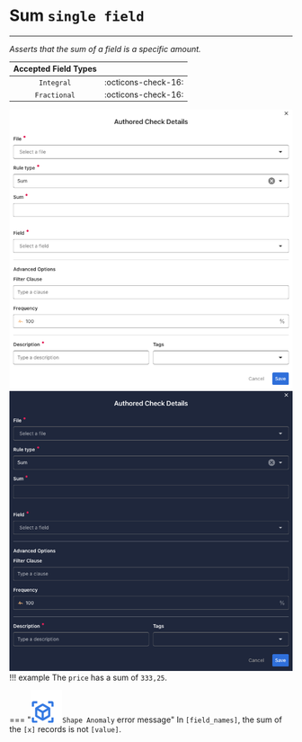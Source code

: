 # Sum <spam id='single-field'>`single field`</spam>

---

*Asserts that the sum of a field is a specific amount.*

| Accepted Field Types   |                      |
| :--------------------: | :------------------: |
| `Integral`             | :octicons-check-16:   |
| `Fractional`           | :octicons-check-16:   |

![Screenshot](../assets/checks/rule-types/sum-check-light.png#only-light)
![Screenshot](../assets/checks/rule-types/sum-check-dark.png#only-dark)
!!! example
    The `price` has a sum of `333,25`.

=== "![Screenshot](../assets/checks/rule-types/icons/icon-shape-anomaly-dark.svg)`Shape Anomaly` error message"
    In `[field_names]`, the sum of the `[x]` records is not `[value]`.

